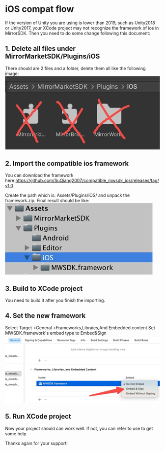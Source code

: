 # iOS compat flow
If the version of Unity you are using is lower than 2019, such as Unity2018 or Unity2017, your XCode project may not recognize the framework of ios in MirrorSDK.
Then you need to do some change following this document:

## 1. Delete all files under MirrorMarketSDK/Plugins/iOS
There should are 2 files and a folder, delete them all like the following image:
![image](./CaseImage/delete_allfile_under_iOS.jpeg)

## 2. Import the compatible ios framework
You can download the framework here:https://github.com/SuQiang2007/compatible_mwsdk_ios/releases/tag/v1.0

Create the path which is: Assets/Plugins/iOS/ and unpack the framework.zip. Final result should be like:
![image](./CaseImage/create_plugins_path.jpeg)

## 3. Build to XCode project
You need to build it after you finish the importing.

## 4. Set the new framework
Select Target->General->Frameworks,Libraies,And Embedded content
Set MWSDK.framework's embed type to Embed&Sign
![image](./CaseImage/set_framework_in_xcode.jpeg)

## 5. Run XCode project
Now your project should can work well. If not, you can refer to use to get some help.

Thanks again for your support!
